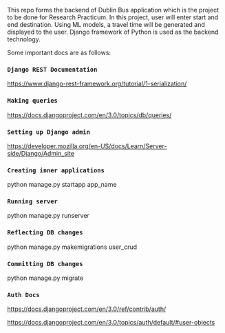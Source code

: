 This repo forms the backend of Dublin Bus application which is the project to be done for Research Practicum. 
In this project, user will enter start and end destination. Using ML models, a travel time will be generated
and displayed to the user. Django framework of Python is used as the backend technology.

Some important docs are as follows:

### `Django REST Documentation`

https://www.django-rest-framework.org/tutorial/1-serialization/

### `Making queries`

https://docs.djangoproject.com/en/3.0/topics/db/queries/

### `Setting up Django admin`

https://developer.mozilla.org/en-US/docs/Learn/Server-side/Django/Admin_site

### `Creating inner applications`

python manage.py startapp app_name

### `Running server` 

python manage.py runserver

### `Reflecting DB changes`

python manage.py makemigrations user_crud

### `Committing DB changes`

python manage.py migrate

### `Auth Docs`

https://docs.djangoproject.com/en/3.0/ref/contrib/auth/

https://docs.djangoproject.com/en/3.0/topics/auth/default/#user-objects